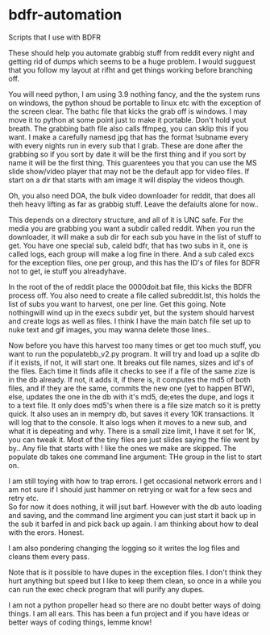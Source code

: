 # bdfr-automation
Scripts that I use with BDFR

These should help you automate grabbig stuff from reddit every night and getting rid of dumps which seems to be a huge problem.
I would sugguest that you follow my layout at rifht and get things working before branching off.

You will need python, I am using 3.9 nothing fancy, and the the system runs on windows, the python shoud be portable to linux etc with the exception of the screen clear.
The bathc file that kicks the grab off is windows.  I may move it to python at some point just to make it portable.  Don't hold yout breath.
The grabbing bath file also calls ffmpeg, you can sklip this if you want.  I make a carefully namesd jpg that has the format !subname every with every nights run in
every sub that I grab.  These are done after the grabbing so if you sort by date it will be the first thing and if you sort by name it will be the first thing.  This
guarentees you that you can use the MS slide show/video player that may not be the default app for video files.  If start on a dir that starts with am image it will
display the videos though.

Oh, you also need DOA, the bulk video downloader for reddit, that does all theh heavy lifting as far as grabbig stuff.  Leave the defaiults alone for now..

This depends on a directory structure, and all of it is UNC safe.  For the media you are grabbing you want a subdir called reddit.  When you run the downloader, it will
make a sub dir for each sub you have in the list of stuff to get.  You have one special sub, caleld bdfr, that has two subs in it, one is called logs, each group will
make a log fine in there.  And a sub caled excs for the exception files, one per group, and this has the ID's of files for BDFR not to get, ie stuff you alreadyhave.

In the root of the of reddit place the 0000doit.bat file, this kicks the BDFR process off.  You also need to create a file called subreddit.lst, this holds the list of
subs you want to harvest, one per line.  Get this going.  Note nothingwill wind up in the execs subdir yet, but the system should harvest and create logs as well as 
files.  I think I have the main batch file set up to nuke text and gif images, you may wanna delete those lines..

Now before you have this harvest too many times or get too much stuff, you want to run the populatebb_v2.py program.  It will try and load up a sqlite db if it exists,
if not, it will start one.  It breaks out file names, sizes and id's of the files.  Each time it finds  afile it checks to see if a file of the same zize is in the db
already.  If not, it adds it, if there is, it computes the md5 of both files, and if they are the same, commits the new one (yet to happen BTW), else, updates the one
in the db with it's md5, de;etes the dupe, and logs it to a text file.  It only does md5's when there is a file size match so it is pretty quick.  It also uses an in
mempry db, but saves it every 10K transactions.  It will log that to the console.  It also logs when it moves to a new sub, and what it is depeating and why.  There is
a small zize limit, I have it set for 1K, you can tweak it.  Most of the tiny files are just slides saying the file went by by..  Any file that starts with ! like the 
ones we make are skipped.  The populate db takes one command line argument:  THe group in the list to start on.  

I am still toying with how to trap errors.  I get occasional network errors and I am not sure if I should just hammer on retrying or wait for a few secs and retry etc.  
So for now it does nothing, it will jsut barf.  However with the db auto loading and saving, and the command line argiment you can just start it back up in the sub it
barfed in and pick back up again.  I am thinking about how to deal with the erors.  Honest.

I am also pondering changing the logging so it writes the log files and cleans them every pass.

Note that is it possible to have dupes in the exception files. I don't think they hurt anything but speed but I like to keep them clean, so once in a while you can
run the exec check program that will purify any dupes.

I am not a python propeller head so there are no doubt better ways of doing things.  I am all ears.  This has been a fun project and if you have ideas or better
ways of coding things, lemme know!

